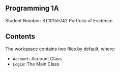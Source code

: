 ## Programming 1A

Student Number: ST10155742
Portfolio of Evidence

## Contents

The workspace contains two files by default, where:

- `Account`: Account Class
- `Login`: The Main Class
